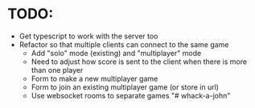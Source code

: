 # TODO:
- Get typescript to work with the server too
- Refactor so that multiple clients can connect to the same game
  - Add "solo" mode (existing) and "multiplayer" mode
  - Need to adjust how score is sent to the client when there is more than one player
  - Form to make a new multiplayer game
  - Form to join an existing multiplayer game (or store in url)
  - Use websocket rooms to separate games
"# whack-a-john" 
